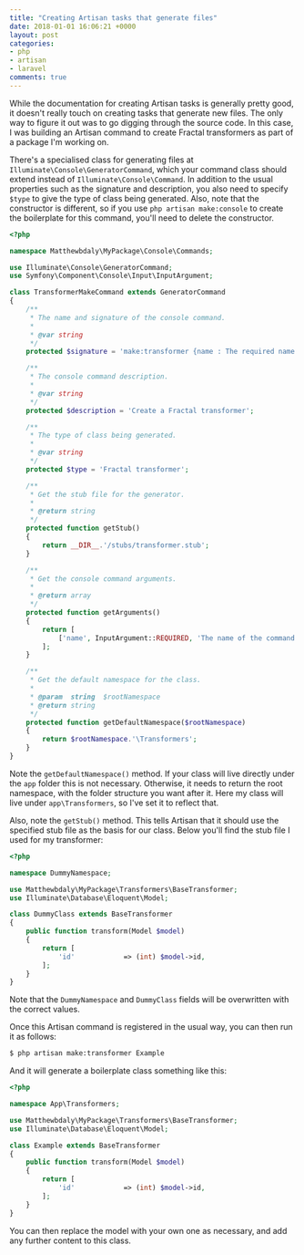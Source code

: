 ```yaml
---
title: "Creating Artisan tasks that generate files"
date: 2018-01-01 16:06:21 +0000
layout: post
categories:
- php
- artisan
- laravel
comments: true
---
```


While the documentation for creating Artisan tasks is generally pretty good, it doesn't really touch on creating tasks that generate new files. The only way to figure it out was to go digging through the source code. In this case, I was building an Artisan command to create Fractal transformers as part of a package I'm working on.

There's a specialised class for generating files at `Illuminate\Console\GeneratorCommand`, which your command class should extend instead of `Illuminate\Console\Command`. In addition to the usual properties such as the signature and description, you also need to specify `$type` to give the type of class being generated. Also, note that the constructor is different, so if you use `php artisan make:console` to create the boilerplate for this command, you'll need to delete the constructor.

```php
<?php

namespace Matthewbdaly\MyPackage\Console\Commands;

use Illuminate\Console\GeneratorCommand;
use Symfony\Component\Console\Input\InputArgument;

class TransformerMakeCommand extends GeneratorCommand
{
    /**
     * The name and signature of the console command.
     *
     * @var string
     */
    protected $signature = 'make:transformer {name : The required name of the transformer class}';

    /**
     * The console command description.
     *
     * @var string
     */
    protected $description = 'Create a Fractal transformer';

    /**
     * The type of class being generated.
     *
     * @var string
     */
    protected $type = 'Fractal transformer';

    /**
     * Get the stub file for the generator.
     *
     * @return string
     */
    protected function getStub()
    {
        return __DIR__.'/stubs/transformer.stub';
    }

    /**
     * Get the console command arguments.
     *
     * @return array
     */
    protected function getArguments()
    {
        return [
            ['name', InputArgument::REQUIRED, 'The name of the command.'],
        ];
    }

    /**
     * Get the default namespace for the class.
     *
     * @param  string  $rootNamespace
     * @return string
     */
    protected function getDefaultNamespace($rootNamespace)
    {
        return $rootNamespace.'\Transformers';
    }
}
```

Note the `getDefaultNamespace()` method. If your class will live directly under the `app` folder this is not necessary. Otherwise, it needs to return the root namespace, with the folder structure you want after it. Here my class will live under `app\Transformers`, so I've set it to reflect that.

Also, note the `getStub()` method. This tells Artisan that it should use the specified stub file as the basis for our class. Below you'll find the stub file I used for my transformer:

```php
<?php

namespace DummyNamespace;

use Matthewbdaly\MyPackage\Transformers\BaseTransformer;
use Illuminate\Database\Eloquent\Model;

class DummyClass extends BaseTransformer
{
    public function transform(Model $model)
    {
        return [
            'id'            => (int) $model->id,
        ];
    }
}
```

Note that the `DummyNamespace` and `DummyClass` fields will be overwritten with the correct values.

Once this Artisan command is registered in the usual way, you can then run it as follows:

```bash
$ php artisan make:transformer Example
```

And it will generate a boilerplate class something like this:

```php
<?php

namespace App\Transformers;

use Matthewbdaly\MyPackage\Transformers\BaseTransformer;
use Illuminate\Database\Eloquent\Model;

class Example extends BaseTransformer
{
    public function transform(Model $model)
    {
        return [
            'id'            => (int) $model->id,
        ];
    }
}
```

You can then replace the model with your own one as necessary, and add any further content to this class.
